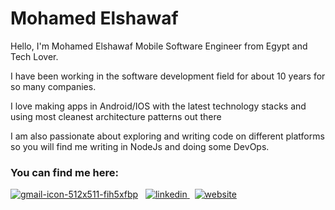 # Mohamed Elshawaf 

Hello, I'm Mohamed Elshawaf Mobile Software Engineer from Egypt and Tech Lover. 

I have been working in the software development field for about 10 years for so many companies.

I love making apps in Android/IOS with the latest technology stacks and using most cleanest architecture patterns out there

I am also passionate about exploring and writing code on different platforms so you will find me writing in NodeJs and doing some DevOps.

### You can find me here: 
[![gmail-icon-512x511-fih5xfbp](https://github.com/shawaf/My-Github-Profile/assets/6817107/973a5928-f001-4d8d-bac9-5e1a148edd0e)](mailto:mohamed.elshawaf.1@gmail.com)&nbsp;&nbsp;&nbsp;[![linkedin](https://github.com/shawaf/My-Github-Profile/assets/6817107/4eba3f75-a940-4e8b-9b43-23d17b555ab7)
](https://www.linkedin.com/in/melshawaf/)&nbsp;&nbsp;[![website](https://github.com/shawaf/My-Github-Profile/assets/6817107/a163dab1-7c19-45b5-8eb0-b83da24aace2)
](https://www.theshawaf.com/)

